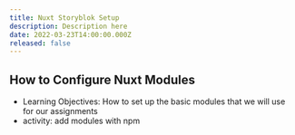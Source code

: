 ```yaml
---
title: Nuxt Storyblok Setup
description: Description here
date: 2022-03-23T14:00:00.000Z
released: false
---
```


## How to Configure Nuxt Modules

- Learning Objectives: How to set up the basic modules that we will use for our assignments
- activity: add modules with npm
